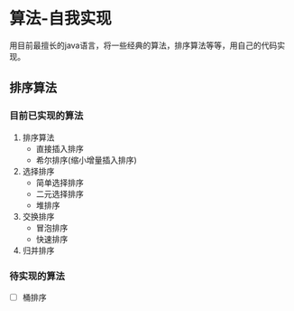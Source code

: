 # 算法-自我实现

用目前最擅长的java语言，将一些经典的算法，排序算法等等，用自己的代码实现。
&nbsp;
&nbsp;

## 排序算法

### 目前已实现的算法
1. 排序算法
	- 直接插入排序
	- 希尔排序(缩小增量插入排序)
2. 选择排序
	- 简单选择排序
	- 二元选择排序
	- 堆排序
3. 交换排序
	- 冒泡排序
	- 快速排序
4. 归并排序

### 待实现的算法
- [ ] 桶排序
	
